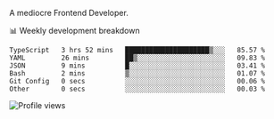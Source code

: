 A mediocre Frontend Developer.

📊 Weekly development breakdown
<!--START_SECTION:waka-->

```text
TypeScript   3 hrs 52 mins   █████████████████████▒░░░   85.57 %
YAML         26 mins         ██▒░░░░░░░░░░░░░░░░░░░░░░   09.83 %
JSON         9 mins          █░░░░░░░░░░░░░░░░░░░░░░░░   03.41 %
Bash         2 mins          ▒░░░░░░░░░░░░░░░░░░░░░░░░   01.07 %
Git Config   0 secs          ░░░░░░░░░░░░░░░░░░░░░░░░░   00.06 %
Other        0 secs          ░░░░░░░░░░░░░░░░░░░░░░░░░   00.03 %
```

<!--END_SECTION:waka-->

<img src="https://gpvc.arturio.dev/iqbalfasri" alt="Profile views"/>
